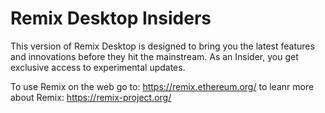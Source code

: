 # Remix Desktop Insiders

This version of Remix Desktop is designed to bring you the latest features and innovations before they hit the mainstream. 
As an Insider, you get exclusive access to experimental updates.

To use Remix on the web go to: https://remix.ethereum.org/
to leanr more about Remix: https://remix-project.org/



